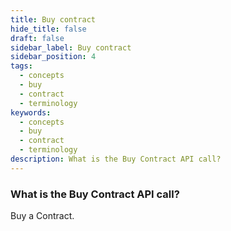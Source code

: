 ```yaml
---
title: Buy contract
hide_title: false
draft: false
sidebar_label: Buy contract
sidebar_position: 4
tags:
  - concepts
  - buy
  - contract
  - terminology
keywords:
  - concepts
  - buy
  - contract
  - terminology
description: What is the Buy Contract API call?
---
```


### What is the Buy Contract API call?

Buy a Contract.
